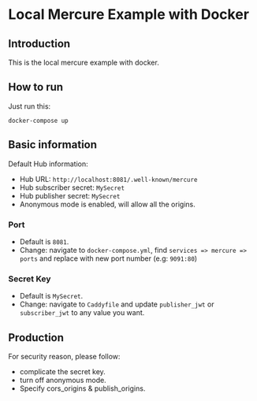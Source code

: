 # Local Mercure Example with Docker
## Introduction
This is the local mercure example with docker.

## How to run
Just run this:
```
docker-compose up
```

## Basic information

Default Hub information:
- Hub URL: `http://localhost:8081/.well-known/mercure`
- Hub subscriber secret: `MySecret`
- Hub publisher secret: `MySecret`
- Anonymous mode is enabled, will allow all the origins.

### Port
- Default is `8081`. 
- Change: navigate to `docker-compose.yml`, find `services => mercure => ports` and replace with new port number (e.g: `9091:80`)

### Secret Key
- Default is `MySecret`. 
- Change: navigate to `Caddyfile` and update `publisher_jwt` or `subscriber_jwt` to any value you want.


## Production
For security reason, please follow:
- complicate the secret key.
- turn off anonymous mode.
- Specify cors_origins & publish_origins.
